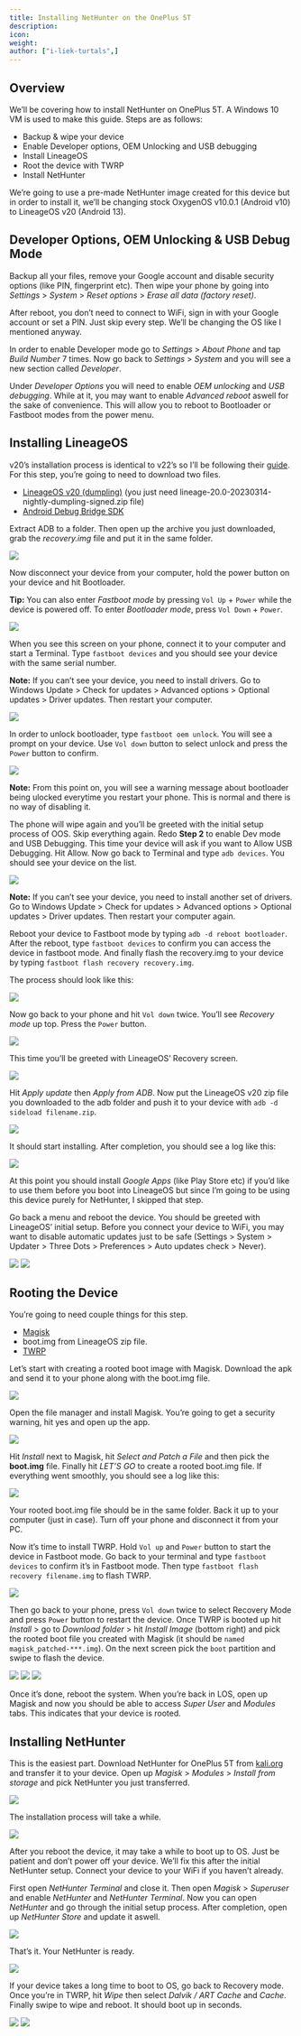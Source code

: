 ```yaml
---
title: Installing NetHunter on the OnePlus 5T
description:
icon:
weight:
author: ["i-liek-turtals",]
---
```


## Overview

We’ll be covering how to install NetHunter on OnePlus 5T. A Windows 10 VM is used to make this guide. Steps are as follows:

- Backup & wipe your device
- Enable Developer options, OEM Unlocking and USB debugging
- Install LineageOS
- Root the device with TWRP
- Install NetHunter

We’re going to use a pre-made NetHunter image created for this device but in order to install it, we’ll be changing stock OxygenOS v10.0.1 (Android v10) to LineageOS v20 (Android 13).

## Developer Options, OEM Unlocking & USB Debug Mode

Backup all your files, remove your Google account and disable security options (like PIN, fingerprint etc). Then wipe your phone by going into *Settings* > *System* > *Reset options* > *Erase all data (factory reset)*.

After reboot, you don’t need to connect to WiFi, sign in with your Google account or set a PIN. Just skip every step. We’ll be changing the OS like I mentioned anyway.

In order to enable Developer mode go to *Settings* > *About Phone* and tap *Build Number* 7 times. Now go back to *Settings* > *System* and you will see a new section called *Developer*.

Under *Developer Options* you will need to enable *OEM unlocking* and *USB debugging*. While at it, you may want to enable *Advanced reboot* aswell for the sake of convenience. This will allow you to reboot to Bootloader or Fastboot modes from the power menu.

## Installing LineageOS

v20’s installation process is identical to v22’s so I’ll be following their [guide](https://wiki.lineageos.org/devices/dumpling/install/). For this step, you’re going to need to download two files.

- [LineageOS v20 (dumpling)](https://web.archive.org/web/20230314184423/https://download.lineageos.org/devices/dumpling/builds) (you just need lineage-20.0-20230314-nightly-dumpling-signed.zip file)
- [Android Debug Bridge SDK](https://developer.android.com/tools/releases/platform-tools)

Extract ADB to a folder. Then open up the archive you just downloaded, grab the *recovery.img* file and put it in the same folder.

![](01.png)

Now disconnect your device from your computer, hold the power button on your device and hit Bootloader.

**Tip:** You can also enter *Fastboot mode* by pressing `Vol Up` + `Power` while the device is powered off. To enter *Bootloader mode*, press `Vol Down` + `Power`.

![](02.png)

When you see this screen on your phone, connect it to your computer and start a Terminal. Type `fastboot devices` and you should see your device with the same serial number.

**Note:** If you can’t see your device, you need to install drivers. Go to Windows Update > Check for updates > Advanced options > Optional updates > Driver updates. Then restart your computer.

![](03.png)

In order to unlock bootloader, type `fastboot oem unlock`. You will see a prompt on your device. Use `Vol down` button to select unlock and press the `Power` button to confirm.

![](04.png)

**Note:** From this point on, you will see a warning message about bootloader being ulocked everytime you restart your phone. This is normal and there is no way of disabling it.

The phone will wipe again and you’ll be greeted with the initial setup process of OOS. Skip everything again. Redo **Step 2** to enable Dev mode and USB Debugging. This time your device will ask if you want to Allow USB Debugging. Hit Allow. Now go back to Terminal and type `adb devices`. You should see your device on the list.

![](05.png)

**Note:** If you can’t see your device, you need to install another set of drivers. Go to Windows Update > Check for updates > Advanced options > Optional updates > Driver updates. Then restart your computer again.

Reboot your device to Fastboot mode by typing `adb -d reboot bootloader`. After the reboot, type `fastboot devices` to confirm you can access the device in fastboot mode. And finally flash the recovery.img to your device by typing `fastboot flash recovery recovery.img`.

The process should look like this:

![](06.png)

Now go back to your phone and hit `Vol down` twice. You’ll see *Recovery mode* up top. Press the `Power` button.

![](07.png)

This time you’ll be greeted with LineageOS’ Recovery screen.

![](08.png)

Hit *Apply update* then *Apply from ADB*. Now put the LineageOS v20 zip file you downloaded to the adb folder and push it to your device with `adb -d sideload filename.zip`.

![](09.png)

It should start installing. After completion, you should see a log like this:

![](10.png)

At this point you should install *Google Apps* (like Play Store etc) if you’d like to use them before you boot into LineageOS but since I’m going to be using this device purely for NetHunter, I skipped that step.

Go back a menu and reboot the device. You should be greeted with LineageOS’ initial setup. Before you connect your device to WiFi, you may want to disable automatic updates just to be safe (Settings > System > Updater > Three Dots > Preferences > Auto updates check > Never).

![](11.png) ![](12.png)

## Rooting the Device

You’re going to need couple things for this step.

- [Magisk](https://github.com/topjohnwu/Magisk/releases/tag/v28.1)
- boot.img from LineageOS zip file.
- [TWRP](https://eu.dl.twrp.me/cheeseburger_dumpling/)

Let’s start with creating a rooted boot image with Magisk. Download the apk and send it to your phone along with the boot.img file.

![](13.png)

Open the file manager and install Magisk. You’re going to get a security warning, hit yes and open up the app.

![](14.png)

Hit *Install* next to Magisk, hit *Select and Patch a File* and then pick the **boot.img** file. Finally hit *LET’S GO* to create a rooted boot.img file. If everything went smoothly, you should see a log like this:

![](15.png)

Your rooted boot.img file should be in the same folder. Back it up to your computer (just in case). Turn off your phone and disconnect it from your PC.

Now it’s time to install TWRP. Hold `Vol up` and `Power` button to start the device in Fastboot mode. Go back to your terminal and type `fastboot devices` to confirm it’s in Fastboot mode. Then type `fastboot flash recovery filename.img` to flash TWRP.

![](16.png)

Then go back to your phone, press `Vol down` twice to select Recovery Mode and press `Power` button to restart the device. Once TWRP is booted up hit *Install* > go to *Download folder* > hit *Install Image* (bottom right) and pick the rooted boot file you created with Magisk (it should be `named magisk_patched-***.img`). On the next screen pick the `boot` partition and swipe to flash the device.

![](17.png) ![](18.png) ![](19.png)

Once it’s done, reboot the system. When you’re back in LOS, open up Magisk and now you should be able to access *Super User* and *Modules* tabs. This indicates that your device is rooted.

## Installing NetHunter

This is the easiest part. Download NetHunter for OnePlus 5T from [kali.org](https://www.kali.org/get-kali/#kali-mobile) and transfer it to your device. Open up *Magisk* > *Modules* > *Install from storage* and pick NetHunter you just transferred.

![](20.png)

The installation process will take a while.

![](21.png)

After you reboot the device, it may take a while to boot up to OS. Just be patient and don’t power off your device. We’ll fix this after the initial NetHunter setup. Connect your device to your WiFi if you haven’t already.

First open *NetHunter Terminal* and close it. Then open *Magisk* > *Superuser* and enable *NetHunter* and *NetHunter Terminal*. Now you can open *NetHunter* and go through the initial setup process. After completion, open up *NetHunter Store* and update it aswell.

![](22.png)

That’s it. Your NetHunter is ready.

![](00.png)

If your device takes a long time to boot to OS, go back to Recovery mode. Once you’re in TWRP, hit *Wipe* then select *Dalvik / ART Cache* and *Cache*. Finally swipe to wipe and reboot. It should boot up in seconds.

![](23.png) ![](24.png)